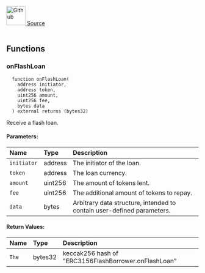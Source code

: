 <a href="https://github.com/solace-fi/solace-core/blob/main/contracts/interfaces/IERC3156FlashBorrower.sol"><img src="/img/github.svg" alt="Github" width="50px"/> Source</a><br/><br/>




## Functions
### onFlashLoan
```solidity
  function onFlashLoan(
    address initiator,
    address token,
    uint256 amount,
    uint256 fee,
    bytes data
  ) external returns (bytes32)
```

Receive a flash loan.

#### Parameters:
| Name | Type | Description                                                          |
| :--- | :--- | :------------------------------------------------------------------- |
| `initiator` | address | The initiator of the loan. |
| `token` | address | The loan currency. |
| `amount` | uint256 | The amount of tokens lent. |
| `fee` | uint256 | The additional amount of tokens to repay. |
| `data` | bytes | Arbitrary data structure, intended to contain user-defined parameters. |

#### Return Values:
| Name                           | Type          | Description                                                                  |
| :----------------------------- | :------------ | :--------------------------------------------------------------------------- |
| `The` | bytes32 | keccak256 hash of "ERC3156FlashBorrower.onFlashLoan" |

